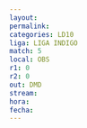 ```yaml
---
layout: 
permalink: 
categories: LD10
liga: LIGA INDIGO
match: 5
local: OBS
r1: 0
r2: 0
out: DMD
stream: 
hora: 
fecha:
---
```

